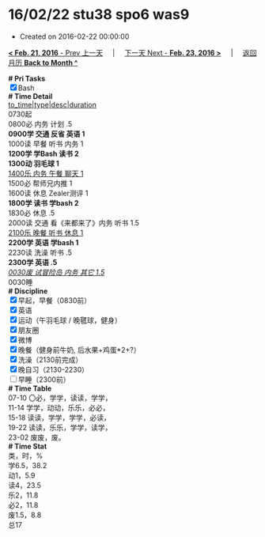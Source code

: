 # 16/02/22 stu38 spo6 was9

- Created on 2016-02-22 00:00:00

[**< Feb. 21, 2016** - Prev 上一天](/lifelogs/2016/02/d21.md) &nbsp; &nbsp; | &nbsp; &nbsp; [下一天 Next - **Feb. 23, 2016 >**](/lifelogs/2016/02/d23.md) &nbsp; &nbsp; |  &nbsp; &nbsp; [返回月历 **Back to Month ^**](/lifelogs/2016/02/index.md)
<br/><div><b># Pri Tasks</b></div><div><input checked="true" type="checkbox"/>Bash</div><div><b># Time Detail</b></div><div><u>to_time|type|desc|duration</u></div><div>0730起</div><div>0800必 内务 计划 .5</div><div><b>0900学 交通 反省 英语 1</b></div><div>1000读 早餐 听书 内务 1</div><div><b>1200学 学Bash 读书 2</b></div><div><b>1300动 羽毛球 1</b></div><div><u>1400乐 内务 午餐 聊天 1</u></div><div>1500必 帮师兄内推 1</div><div>1600读 休息 Zealer测评 1</div><div><b>1800学 读书 学bash 2</b></div><div>1830必 休息 .5</div><div>2000读 交通 看《来都来了》内务 听书 1.5</div><div><u>2100乐 晚餐 听书 休息 1</u></div><div><b>2200学 英语 学bash 1</b></div><div>2230读 洗澡 听书 .5</div><div><b>2300学 英语 .5</b></div><div><u><i>0030废 试冒险岛 内务 其它 1.5</i></u></div><div>0030睡</div><div><b># Discipline</b></div><div><input checked="true" type="checkbox"/>早起，早餐（0830前）</div><div><input checked="true" type="checkbox"/>英语</div><div><input checked="true" type="checkbox"/>运动（午羽毛球 / 晚毽球，健身）</div><div><input checked="true" type="checkbox"/>朋友圈</div><div><input checked="true" type="checkbox"/>微博</div><div><input checked="true" type="checkbox"/>晚餐（健身前牛奶, 后水果+鸡蛋*2+?）</div><div><input checked="true" type="checkbox"/>洗澡（2130前完成）</div><div><input checked="true" type="checkbox"/>晚自习（2130-2230）</div><div><input type="checkbox"/>早睡（2300前）</div><div><b># Time Table</b></div><div>07-10 〇必，学学，读读，学学，</div><div>11-14 学学，动动，乐乐，必必，</div><div>15-18 读读，学学，学学，必读，</div><div>19-22 读读，乐乐，学学，读学，</div><div>23-02 废废，废。</div><div><b># Time Stat</b></div><div>类，时，%</div><div>学6.5，38.2</div><div>动1，5.9</div><div>读4，23.5</div><div>乐2，11.8</div><div>必2，11.8</div><div>废1.5，8.8</div><div>总17</div>
